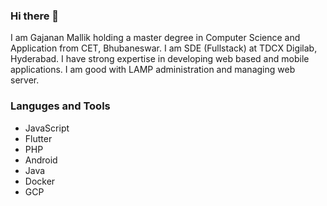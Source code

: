 ### Hi there 👋

I am Gajanan Mallik holding a master degree in Computer Science and Application from CET, Bhubaneswar. I am SDE (Fullstack) at TDCX Digilab, Hyderabad. I have strong expertise in developing web based and mobile applications. I am good with LAMP administration and managing web server.

### Languges and Tools

 - JavaScript
 - Flutter
 - PHP
 - Android
 - Java
 - Docker
 - GCP


<!--
**dev-gajanan/dev-gajanan** is a ✨ _special_ ✨ repository because its `README.md` (this file) appears on your GitHub profile.

Here are some ideas to get you started:

- 🔭 I’m currently working on ...
- 🌱 I’m currently learning ...
- 👯 I’m looking to collaborate on ...
- 🤔 I’m looking for help with ...
- 💬 Ask me about ...
- 📫 How to reach me: ...
- 😄 Pronouns: ...
- ⚡ Fun fact: ...
-->
